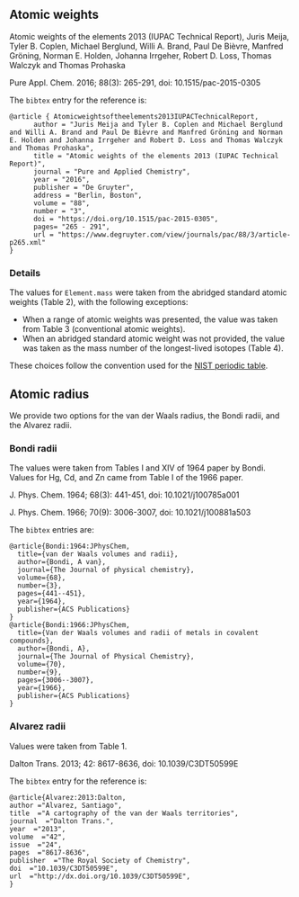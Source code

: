 ## Atomic weights

Atomic weights of the elements 2013 (IUPAC Technical Report), Juris Meija, Tyler B. Coplen, Michael Berglund, Willi A. Brand, Paul De Bièvre, Manfred Gröning, Norman E. Holden, Johanna Irrgeher, Robert D. Loss, Thomas Walczyk and Thomas Prohaska

Pure Appl. Chem. 2016; 88(3): 265-291, doi: 10.1515/pac-2015-0305

The `bibtex` entry for the reference is:

	@article { Atomicweightsoftheelements2013IUPACTechnicalReport,
	      author = "Juris Meija and Tyler B. Coplen and Michael Berglund and Willi A. Brand and Paul De Bièvre and Manfred Gröning and Norman E. Holden and Johanna Irrgeher and Robert D. Loss and Thomas Walczyk and Thomas Prohaska",
	      title = "Atomic weights of the elements 2013 (IUPAC Technical Report)",
	      journal = "Pure and Applied Chemistry",
	      year = "2016",
	      publisher = "De Gruyter",
	      address = "Berlin, Boston",
	      volume = "88",
	      number = "3",
	      doi = "https://doi.org/10.1515/pac-2015-0305",
	      pages= "265 - 291",
	      url = "https://www.degruyter.com/view/journals/pac/88/3/article-p265.xml"
	}

### Details

The values for `Element.mass` were taken from the abridged standard atomic weights (Table 2), with the following exceptions:

* When a range of atomic weights was presented, the value was taken from Table 3 (conventional atomic weights).
* When an abridged standard atomic weight was not provided, the value was taken as the mass number of the longest-lived isotopes (Table 4).

These choices follow the convention used for the [NIST periodic table](
https://www.nist.gov/pml/periodic-table-elements).

## Atomic radius
We provide two options for the van der Waals radius, the Bondi radii, and the Alvarez
radii.

### Bondi radii

The values were taken from Tables I and XIV of 1964 paper by Bondi.
Values for Hg, Cd, and Zn came from Table I of the 1966 paper. 

J. Phys. Chem. 1964; 68(3): 441-451, doi: 10.1021/j100785a001

J. Phys. Chem. 1966; 70(9): 3006-3007, doi: 10.1021/j100881a503

The `bibtex` entries are:

    @article{Bondi:1964:JPhysChem,
      title={van der Waals volumes and radii},
      author={Bondi, A van},
      journal={The Journal of physical chemistry},
      volume={68},
      number={3},
      pages={441--451},
      year={1964},
      publisher={ACS Publications}
    }
    @article{Bondi:1966:JPhysChem,
      title={Van der Waals volumes and radii of metals in covalent compounds},
      author={Bondi, A},
      journal={The Journal of Physical Chemistry},
      volume={70},
      number={9},
      pages={3006--3007},
      year={1966},
      publisher={ACS Publications}
    }

### Alvarez radii

Values were taken from Table 1.

Dalton Trans. 2013; 42: 8617-8636, doi: 10.1039/C3DT50599E

The `bibtex` entry for the reference is:

    @article{Alvarez:2013:Dalton,
    author ="Alvarez, Santiago",
    title  ="A cartography of the van der Waals territories",
    journal  ="Dalton Trans.",
    year  ="2013",
    volume  ="42",
    issue  ="24",
    pages  ="8617-8636",
    publisher  ="The Royal Society of Chemistry",
    doi  ="10.1039/C3DT50599E",
    url  ="http://dx.doi.org/10.1039/C3DT50599E",
    }




